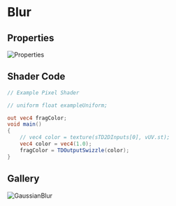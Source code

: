 # Blur

## Properties
![Properties](https://user-images.githubusercontent.com/21966381/115397427-0bc4cf00-a221-11eb-97bd-536d806092d6.JPG)

## Shader Code

```glsl
// Example Pixel Shader

// uniform float exampleUniform;

out vec4 fragColor;
void main()
{
	// vec4 color = texture(sTD2DInputs[0], vUV.st);
	vec4 color = vec4(1.0);
	fragColor = TDOutputSwizzle(color);
}
```

## Gallery

![GaussianBlur](https://user-images.githubusercontent.com/21966381/115664697-20b67500-a37d-11eb-9818-cf55bf9d5e3e.jpg)
